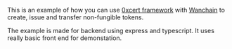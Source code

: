 This is an example of how you can use [0xcert framework](https://github.com/0xcert/framework) with [Wanchain](https://wanchain.org/) to create, issue and transfer non-fungible tokens. 

The example is made for backend using express and typescript. It uses really basic front end for demonstation.